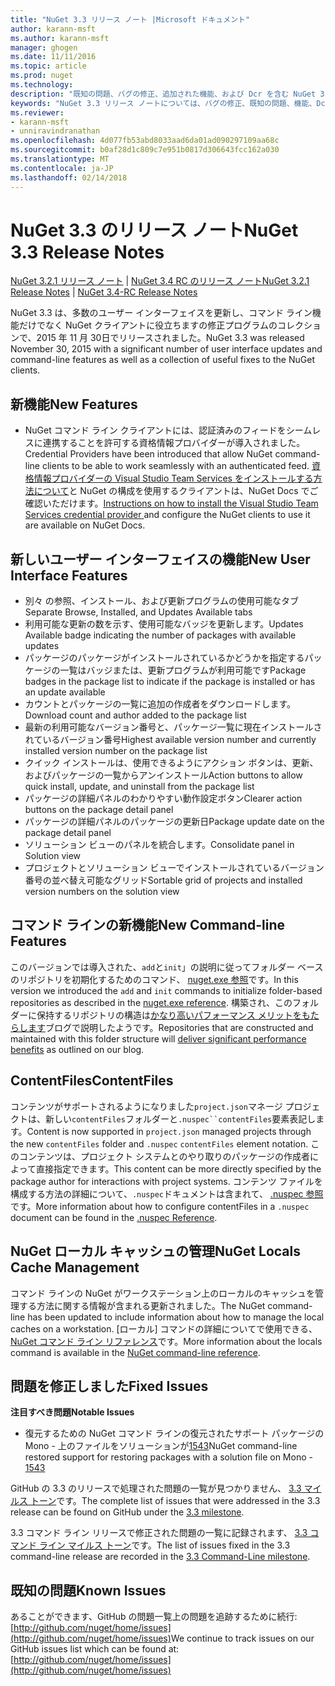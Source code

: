 ```yaml
---
title: "NuGet 3.3 リリース ノート |Microsoft ドキュメント"
author: karann-msft
ms.author: karann-msft
manager: ghogen
ms.date: 11/11/2016
ms.topic: article
ms.prod: nuget
ms.technology: 
description: "既知の問題、バグの修正、追加された機能、および Dcr を含む NuGet 3.3 のリリース ノートです。"
keywords: "NuGet 3.3 リリース ノートについては、バグの修正、既知の問題、機能、Dcr を追加します。"
ms.reviewer:
- karann-msft
- unniravindranathan
ms.openlocfilehash: 4d077fb53abd8033aad6da01ad090297109aa68c
ms.sourcegitcommit: b0af28d1c809c7e951b0817d306643fcc162a030
ms.translationtype: MT
ms.contentlocale: ja-JP
ms.lasthandoff: 02/14/2018
---
```

# <a name="nuget-33-release-notes"></a><span data-ttu-id="00c43-104">NuGet 3.3 のリリース ノート</span><span class="sxs-lookup"><span data-stu-id="00c43-104">NuGet 3.3 Release Notes</span></span>

<span data-ttu-id="00c43-105">[NuGet 3.2.1 リリース ノート](../release-notes/nuget-3.2.1.md) | [NuGet 3.4 RC のリリース ノート](../release-notes/nuget-3.4-RC.md)</span><span class="sxs-lookup"><span data-stu-id="00c43-105">[NuGet 3.2.1 Release Notes](../release-notes/nuget-3.2.1.md) | [NuGet 3.4-RC Release Notes](../release-notes/nuget-3.4-RC.md)</span></span>

<span data-ttu-id="00c43-106">NuGet 3.3 は、多数のユーザー インターフェイスを更新し、コマンド ライン機能だけでなく NuGet クライアントに役立ちますの修正プログラムのコレクションで、2015 年 11 月 30日でリリースされました。</span><span class="sxs-lookup"><span data-stu-id="00c43-106">NuGet 3.3 was released November 30, 2015 with a significant number of user interface updates and command-line features as well as a collection of useful fixes to the NuGet clients.</span></span>

## <a name="new-features"></a><span data-ttu-id="00c43-107">新機能</span><span class="sxs-lookup"><span data-stu-id="00c43-107">New Features</span></span>

* <span data-ttu-id="00c43-108">NuGet コマンド ライン クライアントには、認証済みのフィードをシームレスに連携することを許可する資格情報プロバイダーが導入されました。</span><span class="sxs-lookup"><span data-stu-id="00c43-108">Credential Providers have been introduced that allow NuGet command-line clients to be able to work seamlessly with an authenticated feed.</span></span> <span data-ttu-id="00c43-109">[資格情報プロバイダーの Visual Studio Team Services をインストールする方法について](../api/nuget-exe-credential-providers.md)と NuGet の構成を使用するクライアントは、NuGet Docs でご確認いただけます。</span><span class="sxs-lookup"><span data-stu-id="00c43-109">[Instructions on how to install the Visual Studio Team Services credential provider ](../api/nuget-exe-credential-providers.md) and configure the NuGet clients to use it are available on NuGet Docs.</span></span>

## <a name="new-user-interface-features"></a><span data-ttu-id="00c43-110">新しいユーザー インターフェイスの機能</span><span class="sxs-lookup"><span data-stu-id="00c43-110">New User Interface Features</span></span>

* <span data-ttu-id="00c43-111">別々 の参照、インストール、および更新プログラムの使用可能なタブ</span><span class="sxs-lookup"><span data-stu-id="00c43-111">Separate Browse, Installed, and Updates Available tabs</span></span>
* <span data-ttu-id="00c43-112">利用可能な更新の数を示す、使用可能なバッジを更新します。</span><span class="sxs-lookup"><span data-stu-id="00c43-112">Updates Available badge indicating the number of packages with available updates</span></span>
* <span data-ttu-id="00c43-113">パッケージのパッケージがインストールされているかどうかを指定するパッケージの一覧はバッジまたは、更新プログラムが利用可能です</span><span class="sxs-lookup"><span data-stu-id="00c43-113">Package badges in the package list to indicate if the package is installed or has an update available</span></span>
* <span data-ttu-id="00c43-114">カウントとパッケージの一覧に追加の作成者をダウンロードします。</span><span class="sxs-lookup"><span data-stu-id="00c43-114">Download count and author added to the package list</span></span>
* <span data-ttu-id="00c43-115">最新の利用可能なバージョン番号と、パッケージ一覧に現在インストールされているバージョン番号</span><span class="sxs-lookup"><span data-stu-id="00c43-115">Highest available version number and currently installed version number on the package list</span></span>
* <span data-ttu-id="00c43-116">クイック インストールは、使用できるようにアクション ボタンは、更新、およびパッケージの一覧からアンインストール</span><span class="sxs-lookup"><span data-stu-id="00c43-116">Action buttons to allow quick install, update, and uninstall from the package list</span></span>
* <span data-ttu-id="00c43-117">パッケージの詳細パネルのわかりやすい動作設定ボタン</span><span class="sxs-lookup"><span data-stu-id="00c43-117">Clearer action buttons on the package detail panel</span></span>
* <span data-ttu-id="00c43-118">パッケージの詳細パネルのパッケージの更新日</span><span class="sxs-lookup"><span data-stu-id="00c43-118">Package update date on the package detail panel</span></span>
* <span data-ttu-id="00c43-119">ソリューション ビューのパネルを統合します。</span><span class="sxs-lookup"><span data-stu-id="00c43-119">Consolidate panel in Solution view</span></span>
* <span data-ttu-id="00c43-120">プロジェクトとソリューション ビューでインストールされているバージョン番号の並べ替え可能なグリッド</span><span class="sxs-lookup"><span data-stu-id="00c43-120">Sortable grid of projects and installed version numbers on the solution view</span></span>

## <a name="new-command-line-features"></a><span data-ttu-id="00c43-121">コマンド ラインの新機能</span><span class="sxs-lookup"><span data-stu-id="00c43-121">New Command-line Features</span></span>

<span data-ttu-id="00c43-122">このバージョンでは導入された、`add`と`init`」の説明に従ってフォルダー ベースのリポジトリを初期化するためのコマンド、 [nuget.exe 参照](../tools/nuget-exe-cli-reference.md)です。</span><span class="sxs-lookup"><span data-stu-id="00c43-122">In this version we introduced the `add` and `init` commands to initialize folder-based repositories as described in the [nuget.exe reference](../tools/nuget-exe-cli-reference.md).</span></span> <span data-ttu-id="00c43-123">構築され、このフォルダーに保持するリポジトリの構造は[かなり高いパフォーマンス メリットをもたらします](http://blog.nuget.org/20150922/Accelerate-Package-Source.html)ブログで説明したようです。</span><span class="sxs-lookup"><span data-stu-id="00c43-123">Repositories that are constructed and maintained with this folder structure will [deliver significant performance benefits](http://blog.nuget.org/20150922/Accelerate-Package-Source.html) as outlined on our blog.</span></span>

## <a name="contentfiles"></a><span data-ttu-id="00c43-124">ContentFiles</span><span class="sxs-lookup"><span data-stu-id="00c43-124">ContentFiles</span></span>

<span data-ttu-id="00c43-125">コンテンツがサポートされるようになりました`project.json`マネージ プロジェクトは、新しい`contentFiles`フォルダーと`.nuspec``contentFiles`要素表記します。</span><span class="sxs-lookup"><span data-stu-id="00c43-125">Content is now supported in `project.json` managed projects through the new `contentFiles` folder and `.nuspec` `contentFiles` element notation.</span></span>  <span data-ttu-id="00c43-126">このコンテンツは、プロジェクト システムとのやり取りのパッケージの作成者によって直接指定できます。</span><span class="sxs-lookup"><span data-stu-id="00c43-126">This content can be more directly specified by the package author for interactions with project systems.</span></span>  <span data-ttu-id="00c43-127">コンテンツ ファイルを構成する方法の詳細について、`.nuspec`ドキュメントは含まれて、 [.nuspec 参照](../reference/nuspec.md)です。</span><span class="sxs-lookup"><span data-stu-id="00c43-127">More information about how to configure contentFiles in a `.nuspec` document can be found in the [.nuspec Reference](../reference/nuspec.md).</span></span>

## <a name="nuget-locals-cache-management"></a><span data-ttu-id="00c43-128">NuGet ローカル キャッシュの管理</span><span class="sxs-lookup"><span data-stu-id="00c43-128">NuGet Locals Cache Management</span></span>

<span data-ttu-id="00c43-129">コマンド ラインの NuGet がワークステーション上のローカルのキャッシュを管理する方法に関する情報が含まれる更新されました。</span><span class="sxs-lookup"><span data-stu-id="00c43-129">The NuGet command-line has been updated to include information about how to manage the local caches on a workstation.</span></span>  <span data-ttu-id="00c43-130">[ローカル] コマンドの詳細についてで使用できる、 [NuGet コマンド ライン リファレンス](../tools/cli-ref-locals.md)です。</span><span class="sxs-lookup"><span data-stu-id="00c43-130">More information about the locals command is available in the [NuGet command-line reference](../tools/cli-ref-locals.md).</span></span>

## <a name="fixed-issues"></a><span data-ttu-id="00c43-131">問題を修正しました</span><span class="sxs-lookup"><span data-stu-id="00c43-131">Fixed Issues</span></span>

<span data-ttu-id="00c43-132">**注目すべき問題**</span><span class="sxs-lookup"><span data-stu-id="00c43-132">**Notable Issues**</span></span>

* <span data-ttu-id="00c43-133">復元するための NuGet コマンド ラインの復元されたサポート パッケージの Mono - 上のファイルをソリューションが[1543](https://github.com/NuGet/Home/issues/1543)</span><span class="sxs-lookup"><span data-stu-id="00c43-133">NuGet command-line restored support for restoring packages with a solution file on Mono - [1543](https://github.com/NuGet/Home/issues/1543)</span></span>

<span data-ttu-id="00c43-134">GitHub の 3.3 のリリースで処理された問題の一覧が見つかりません、 [3.3 マイルス トーン](https://github.com/NuGet/Home/issues?q=is%3Aissue+milestone%3A3.3.0+is%3Aclosed)です。</span><span class="sxs-lookup"><span data-stu-id="00c43-134">The complete list of issues that were addressed in the 3.3 release can be found on GitHub under the [3.3 milestone](https://github.com/NuGet/Home/issues?q=is%3Aissue+milestone%3A3.3.0+is%3Aclosed).</span></span>

<span data-ttu-id="00c43-135">3.3 コマンド ライン リリースで修正された問題の一覧に記録されます、 [3.3 コマンド ライン マイルス トーン](https://github.com/NuGet/Home/issues?q=is%3Aissue+is%3Aclosed+milestone%3A3.3.0-commandline)です。</span><span class="sxs-lookup"><span data-stu-id="00c43-135">The list of issues fixed in the 3.3 command-line release are recorded in the [3.3 Command-Line milestone](https://github.com/NuGet/Home/issues?q=is%3Aissue+is%3Aclosed+milestone%3A3.3.0-commandline).</span></span>

## <a name="known-issues"></a><span data-ttu-id="00c43-136">既知の問題</span><span class="sxs-lookup"><span data-stu-id="00c43-136">Known Issues</span></span>

<span data-ttu-id="00c43-137">あることができます、GitHub の問題一覧上の問題を追跡するために続行: [http://github.com/nuget/home/issues](http://github.com/nuget/home/issues)</span><span class="sxs-lookup"><span data-stu-id="00c43-137">We continue to track issues on our GitHub issues list which can be found at: [http://github.com/nuget/home/issues](http://github.com/nuget/home/issues)</span></span>